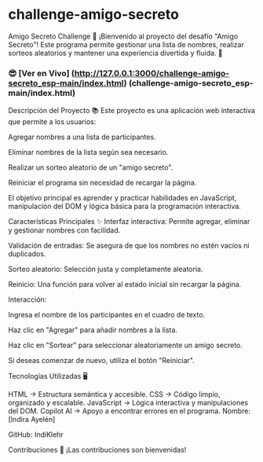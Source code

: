 # challenge-amigo-secreto
Amigo Secreto Challenge 🎁
¡Bienvenido al proyecto del desafío "Amigo Secreto"! Este programa permite gestionar una lista de nombres, realizar sorteos aleatorios y mantener una experiencia divertida y fluida. 🥳

### 😎 [Ver en Vivo] (http://127.0.0.1:3000/challenge-amigo-secreto_esp-main/index.html) (challenge-amigo-secreto_esp-main/index.html)
 
Descripción del Proyecto 📚
Este proyecto es una aplicación web interactiva que permite a los usuarios:

Agregar nombres a una lista de participantes.

Eliminar nombres de la lista según sea necesario.

Realizar un sorteo aleatorio de un "amigo secreto".

Reiniciar el programa sin necesidad de recargar la página.

El objetivo principal es aprender y practicar habilidades en JavaScript, manipulación del DOM y lógica básica para la programación interactiva.

Características Principales ✨
Interfaz interactiva: Permite agregar, eliminar y gestionar nombres con facilidad.

Validación de entradas: Se asegura de que los nombres no estén vacíos ni duplicados.

Sorteo aleatorio: Selección justa y completamente aleatoria.

Reinicio: Una función para volver al estado inicial sin recargar la página.


Interacción:

Ingresa el nombre de los participantes en el cuadro de texto.

Haz clic en "Agregar" para añadir nombres a la lista.

Haz clic en "Sortear" para seleccionar aleatoriamente un amigo secreto.

Si deseas comenzar de nuevo, utiliza el botón "Reiniciar".

Tecnologías Utilizadas 🖥️

HTML → Estructura semántica y accesible.
CSS → Código limpio, organizado y escalable.
JavaScript → Lógica interactiva y manipulaciones del DOM.
Copilot AI → Apoyo a encontrar errores en el programa.
Nombre: [Indira Ayelén]

GitHub: IndiKlehr

Contribuciones 🤝
¡Las contribuciones son bienvenidas!

